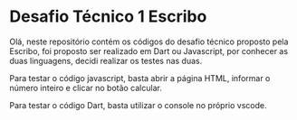 # Desafio Técnico 1 Escribo

Olá, neste repositório contém os códigos do desafio técnico proposto pela Escribo, foi proposto ser realizado em Dart ou Javascript, por conhecer as duas linguagens, decidi realizar os testes nas duas.

Para testar o código javascript, basta abrir a página HTML, informar o número inteiro e clicar no botão calcular.

Para testar o código Dart, basta utilizar o console no próprio vscode.

